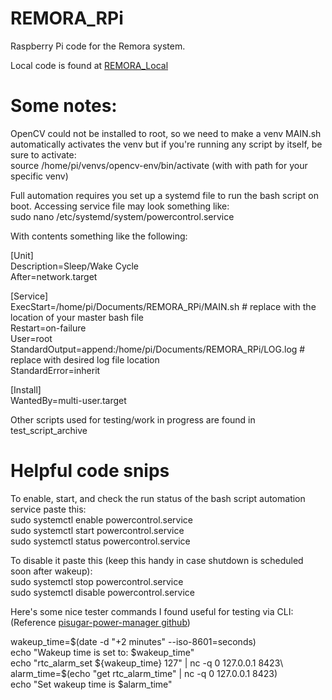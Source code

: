# REMORA_RPi
Raspberry Pi code for the Remora system.

Local code is found at [REMORA_Local](https://github.com/mjpeauroi/REMORA_Local)

# Some notes:
OpenCV could not be installed to root, so we need to make a venv
MAIN.sh automatically activates the venv but if you're running any script by itself, be sure to activate:\
source /home/pi/venvs/opencv-env/bin/activate (with with path for your specific venv)

Full automation requires you set up a systemd file to run the bash script on boot. Accessing service file may look something like:\
sudo nano /etc/systemd/system/powercontrol.service

With contents something like the following:

[Unit]\
Description=Sleep/Wake Cycle\
After=network.target

[Service]\
ExecStart=/home/pi/Documents/REMORA_RPi/MAIN.sh  # replace with the location of your master bash file\
Restart=on-failure\
User=root\
StandardOutput=append:/home/pi/Documents/REMORA_RPi/LOG.log  # replace with desired log file location\
StandardError=inherit

[Install]\
WantedBy=multi-user.target

Other scripts used for testing/work in progress are found in test_script_archive

# Helpful code snips
To enable, start, and check the run status of the bash script automation service paste this:\
sudo systemctl enable powercontrol.service\
sudo systemctl start powercontrol.service\
sudo systemctl status powercontrol.service

To disable it paste this (keep this handy in case shutdown is scheduled soon after wakeup):\
sudo systemctl stop powercontrol.service\
sudo systemctl disable powercontrol.service

Here's some nice tester commands I found useful for testing via CLI:\
(Reference [pisugar-power-manager github](https://github.com/PiSugar/pisugar-power-manager-rs))

wakeup_time=$(date -d "+2 minutes" --iso-8601=seconds)\
echo "Wakeup time is set to: $wakeup_time"\
echo "rtc_alarm_set ${wakeup_time} 127" | nc -q 0 127.0.0.1 8423\
alarm_time=$(echo "get rtc_alarm_time" | nc -q 0 127.0.0.1 8423)\
echo "Set wakeup time is $alarm_time"

